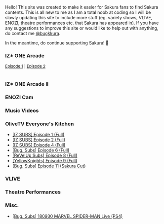 Hello! This site was created to make it easier for Sakura fans to find Sakura contents. This is all new to me as I am a total noob at coding so  I will be slowly updating this site to include more stuff (eg. variety shows, VLIVE, ENOZI, theatre performances etc. that Sakura has appeared in). If you have any suggestions to improve this site or would like to help out with anything, do contact me <a href="https://twitter.com/bugkkura"> @bugkkura</a>.

In the meantime, do continue supporting Sakura! 🥰

### IZ* ONE Arcade

<div style="font-size:13px">
<a href="https://www.youtube.com/watch?v=sEFiHs7mLjM">Episode 1</a> | <a href="https://www.youtube.com/watch?v=7JH2KFJKGjA">Episode 2</a> 
</div>
<br>

### IZ* ONE Arcade II

### ENOZI Cam

### Music Videos

### OliveTV Everyone's Kitchen
* <a href="./md/everyone's kitchen/181229EKEpisode1.html">[IZ SUBS] Episode 1 (Full)</a>
* <a href="">[IZ SUBS] Episode 2 (Full)</a>
* <a href="">[IZ SUBS] Episode 4 (Full)</a>
* <a href="">[Bug. Subs] Episode 6 (Full)</a>
* <a href="">[ReVelUp Subs] Episode 8 (Full)</a>
* <a href="">[YellowKnights] Episode 9 (Full)</a>
* <a href="">[Bug. Subs] Episode 11 (Sakura Cut)</a>

### VLIVE

### Theatre Performances

### Misc.
* <a href="./md/misc/180930SakuraSpiderman.html">[Bug. Subs] 180930 MARVEL SPIDER-MAN Live (PS4)</a>
